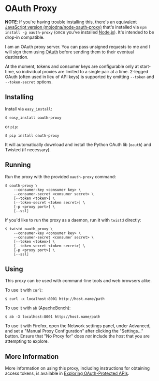 # OAuth Proxy

**NOTE**: If you're having trouble installing this, there's an [equivalent
JavaScript version
(mojodna/node-oauth-proxy)](https://github.com/mojodna/node-oauth-proxy)
that's installed via `npm install -g oauth-proxy` (once you've installed
[Node.js](http://nodejs.org/)).  It's intended to be drop-in compatible.

I am an OAuth proxy server. You can pass unsigned requests to me and I will
sign them using [OAuth](http://oauth.net/ "OAuth") before sending them to
their eventual destination.

At the moment, tokens and consumer keys are configurable only at start-time,
so individual proxies are limited to a single pair at a time. 2-legged OAuth
(often used in lieu of API keys) is supported by omitting `--token` and
`--token-secret` options.

## Installing

Install via `easy_install`:

    $ easy_install oauth-proxy

or `pip`:

    $ pip install oauth-proxy

It will automatically download and install the Python OAuth lib (`oauth`) and
Twisted (if necessary).

## Running

Run the proxy with the provided `oauth-proxy` command:

    $ oauth-proxy \
        --consumer-key <consumer key> \
        --consumer-secret <consumer secret> \
        [--token <token>] \
        [--token-secret <token secret>] \
        [-p <proxy port>] \
        [--ssl]

If you'd like to run the proxy as a daemon, run it with `twistd` directly:

    $ twistd oauth_proxy \
        --consumer-key <consumer key> \
        --consumer-secret <consumer secret> \
        [--token <token>] \
        [--token-secret <token secret>] \
        [-p <proxy port>] \
        [--ssl]

## Using

This proxy can be used with command-line tools and web browsers alike.

To use it with `curl`:

    $ curl -x localhost:8001 http://host.name/path

To use it with `ab` (ApacheBench):

    $ ab -X localhost:8001 http://host.name/path

To use it with Firefox, open the Network settings panel, under Advanced, and
set a "Manual Proxy Configuration" after clicking the "Settings..." button.
Ensure that "No Proxy for" does *not* include the host that you are attempting
to explore.

## More Information

More information on using this proxy, including instructions for obtaining
access tokens, is available in [Exploring OAuth-Protected
APIs](http://mojodna.net/2009/08/21/exploring-oauth-protected-apis.html).
